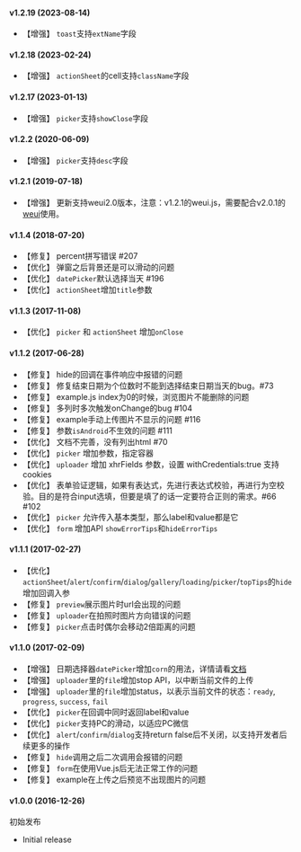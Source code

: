 #### v1.2.19 (2023-08-14)
- 【增强】 `toast`支持`extName`字段

#### v1.2.18 (2023-02-24)
- 【增强】 `actionSheet`的cell支持`className`字段


#### v1.2.17 (2023-01-13)
- 【增强】 `picker`支持`showClose`字段


#### v1.2.2 (2020-06-09)
- 【增强】 `picker`支持`desc`字段

#### v1.2.1 (2019-07-18)
- 【增强】 更新支持weui2.0版本，注意：v1.2.1的weui.js，需要配合v2.0.1的[weui](https://github.com/Tencent/weui)使用。

#### v1.1.4 (2018-07-20)

- 【修复】 percent拼写错误 #207
- 【优化】 弹窗之后背景还是可以滑动的问题
- 【优化】 `datePicker`默认选择当天 #196
- 【优化】 `actionSheet`增加`title`参数



#### v1.1.3 (2017-11-08)

- 【优化】 `picker` 和 `actionSheet` 增加`onClose`



#### v1.1.2 (2017-06-28)

- 【修复】 hide的回调在事件响应中报错的问题
- 【修复】 修复结束日期为个位数时不能到选择结束日期当天的bug。#73
- 【修复】 example.js index为0的时候，浏览图片不能删除的问题
- 【修复】 多列时多次触发onChange的bug #104
- 【修复】 example手动上传图片不显示的问题 #116
- 【修复】 参数`isAndroid`不生效的问题 #111
- 【优化】 文档不完善，没有列出html #70
- 【优化】 `picker` 增加参数，指定容器
- 【优化】 `uploader` 增加 xhrFields 参数，设置 withCredentials:true 支持 cookies
- 【优化】 表单验证逻辑，如果有表达式，先进行表达式校验，再进行为空校验。目的是符合input选填，但要是填了的话一定要符合正则的需求。#66 #102
- 【优化】 `picker` 允许传入基本类型，那么label和value都是它
- 【优化】 `form` 增加API `showErrorTips`和`hideErrorTips`



#### v1.1.1 (2017-02-27)

- 【优化】 `actionSheet`/`alert`/`confirm`/`dialog`/`gallery`/`loading`/`picker`/`topTips`的`hide`增加回调入参
- 【修复】 `preview`展示图片时url会出现的问题
- 【修复】 `uploader`在拍照时图片方向错误的问题
- 【修复】 `picker`点击时偶尔会移动2倍距离的问题


#### v1.1.0 (2017-02-09)

- 【增强】 日期选择器`datePicker`增加`corn`的用法，详情请看[文档](https://github.com/weui/weui.js/blob/master/docs/component/picker.md#datepickeroptions)
- 【增强】 `uploader`里的`file`增加stop API，以中断当前文件的上传
- 【增强】 `uploader`里的`file`增加status，以表示当前文件的状态：`ready`, `progress`, `success`, `fail`
- 【优化】 `picker`在回调中同时返回label和value
- 【优化】 `picker`支持PC的滑动，以适应PC微信
- 【优化】 `alert`/`confirm`/`dialog`支持return false后不关闭，以支持开发者后续更多的操作
- 【修复】 `hide`调用之后二次调用会报错的问题
- 【修复】 `form`在使用Vue.js后无法正常工作的问题
- 【修复】 example在上传之后预览不出现图片的问题


#### v1.0.0 (2016-12-26)

初始发布

- Initial release
